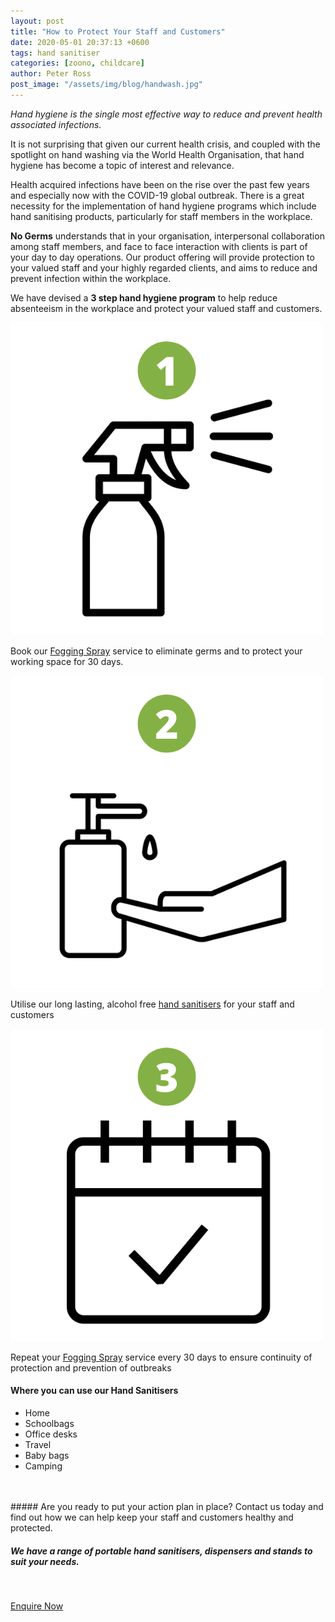 ```yaml
---
layout: post
title: "How to Protect Your Staff and Customers"
date: 2020-05-01 20:37:13 +0600
tags: hand sanitiser
categories: [zoono, childcare]
author: Peter Ross
post_image: "/assets/img/blog/handwash.jpg"
---
```


_Hand hygiene is the single most effective way to reduce and prevent health associated infections._

It is not surprising that given our current health crisis, and coupled with the spotlight on hand washing via the World Health Organisation, that hand hygiene has become a topic of interest and relevance.

Health acquired infections have been on the rise over the past few years and especially now with the COVID-19 global outbreak. There is a great necessity for the implementation of hand hygiene programs which include hand sanitising products, particularly for staff members in the workplace.

**No Germs** understands that in your organisation, interpersonal collaboration among staff members, and face to face interaction with clients is part of your day to day operations. Our product offering will provide protection to your valued staff and your highly regarded clients, and aims to reduce and prevent infection within the workplace.

We have devised a **3 step hand hygiene program** to help reduce absenteeism in the workplace and protect your valued staff and customers.

<div class="row green-border">          
    <div class="col-md-4 mb-50">
        <div class="services-box">
          <div class="services-img">
              <img src="/assets/img/blog/icon_spray.png" class="img-fluid" alt="">
          </div>
            <div class="services-content">
                <div class="card-text">
                    <p>Book our <a href="/commercial/fogging-and-misting">Fogging Spray</a> service to eliminate germs and to protect your working space for 30 days.</p>
                </div>
            </div>
        </div>
    </div>
    <div class="col-md-4 mb-50">
        <div class="services-box">
            <div class="services-img">
                <img src="/assets/img/blog/icon_handwash.png" class="img-fluid" alt="">
            </div>
            <div class="services-content">
                <div class="card-text">
                    <p>Utilise our long lasting, alcohol free <a href="/commercial/hand-sanitiser">hand sanitisers</a> for your staff and customers</p>
                </div>
            </div>
        </div>
    </div>
    <div class="col-md-4 mb-50 ">
        <div class="services-box">
            <div class="services-img">
              <img src="/assets/img/blog/icon_appointment.png" class="img-fluid" alt="">
            </div>
            <div class="services-content">
                <div class="card-text">
                    <p>Repeat your <a href="/commercial/fogging-and-misting">Fogging Spray</a> service every 30 days to ensure continuity of protection and prevention of outbreaks</p>
                </div>
            </div>
        </div>
    </div>
</div>

#### Where you can use our Hand Sanitisers

<ul class="list-group">
  <li class="list-group-item">Home</li>
  <li class="list-group-item">Schoolbags</li>
  <li class="list-group-item">Office desks</li>
  <li class="list-group-item">Travel</li>
  <li class="list-group-item">Baby bags</li>
  <li class="list-group-item">Camping</li>
</ul>
<br>
<br>
##### Are you ready to put your action plan in place? Contact us today and find out how we can help keep your staff and customers healthy and protected.

##### We have a range of portable hand sanitisers, dispensers and stands to suit your needs.

<br>
<p><a href="/contact" class="btn">Enquire Now</a><p>
